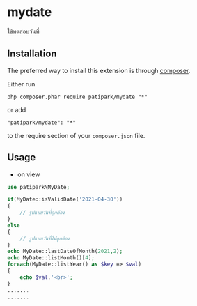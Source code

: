 # mydate
ใช้ทดสอบวันที่


Installation
------------

The preferred way to install this extension is through [composer](http://getcomposer.org/download/).

Either run

```
php composer.phar require patipark/mydate "*"
```

or add

```
"patipark/mydate": "*"
```

to the require section of your `composer.json` file.


Usage
-----

- on view 
```php
use patipark\MyDate;

if(MyDate::isValidDate('2021-04-30'))
{
    // รูปแบบวันที่ถูกต้อง
}
else
{
    // รูปแบบวันที่ไม่ถูกต้อง
}
echo MyDate::lastDateOfMonth(2021,2);
echo MyDate::listMonth()[4];
foreach(MyDate::listYear() as $key => $val)
{
    echo $val.'<br>';
}
.......
.......
```
